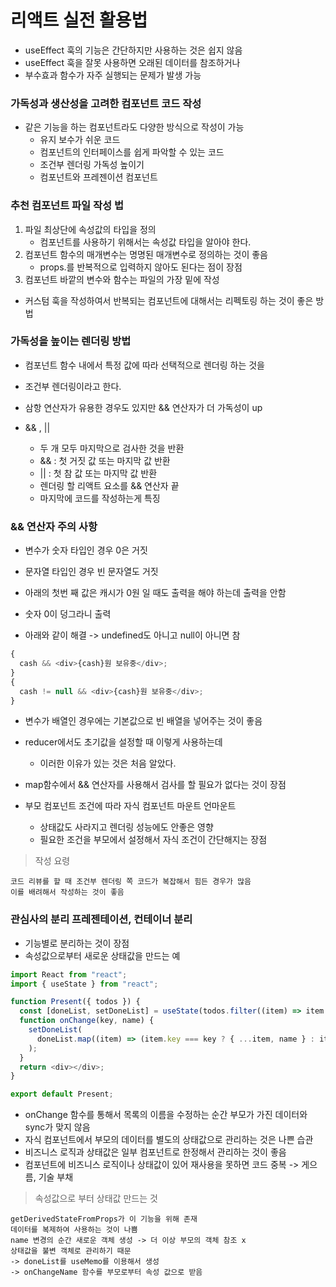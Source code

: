 # 리액트 실전 활용법

- useEffect 훅의 기능은 간단하지만 사용하는 것은 쉽지 않음
- useEffect 훅을 잘못 사용하면 오래된 데이터를 참조하거나
- 부수효과 함수가 자주 실행되는 문제가 발생 가능

### 가독성과 생산성을 고려한 컴포넌트 코드 작성

- 같은 기능을 하는 컴포넌트라도 다양한 방식으로 작성이 가능
  - 유지 보수가 쉬운 코드
  - 컴포넌트의 인터페이스를 쉽게 파악할 수 있는 코드
  - 조건부 렌더링 가독성 높이기
  - 컴포넌트와 프레젠이션 컴포넌트

### 추천 컴포넌트 파일 작성 법

1. 파일 최상단에 속성값의 타입을 정의
   - 컴포넌트를 사용하기 위해서는 속성값 타입을 알아야 한다.
2. 컴포넌트 함수의 매개변수는 명명된 매개변수로 정의하는 것이 좋음
   - props.를 반복적으로 입력하지 않아도 된다는 점이 장점
3. 컴포넌트 바깥의 변수와 함수는 파일의 가장 밑에 작성

- 커스텀 훅을 작성하여서 반복되는 컴포넌트에 대해서는 리펙토링 하는 것이 좋은 방법

### 가독성을 높이는 렌더링 방법

- 컴포넌트 함수 내에서 특정 값에 따라 선택적으로 렌더링 하는 것을
- 조건부 렌더링이라고 한다.
- 삼항 연산자가 유용한 경우도 있지만 && 연산자가 더 가독성이 up

- && , ||
  - 두 개 모두 마지막으로 검사한 것을 반환
  - && : 첫 거짓 값 또는 마지막 값 반환
  - || : 첫 참 값 또는 마지막 값 반환
  - 렌더링 할 리액트 요소를 && 연산자 끝
  - 마지막에 코드를 작성하는게 특징

### && 연산자 주의 사항

- 변수가 숫자 타입인 경우 0은 거짓
- 문자열 타입인 경우 빈 문자열도 거짓

- 아래의 첫번 째 값은 캐시가 0원 일 때도 출력을 해야 하는데 출력을 안함
- 숫자 0이 덩그라니 출력
- 아래와 같이 해결 -> undefined도 아니고 null이 아니면 참

```js
{
  cash && <div>{cash}원 보유중</div>;
}
{
  cash != null && <div>{cash}원 보유중</div>;
}
```

- 변수가 배열인 경우에는 기본값으로 빈 배열을 넣어주는 것이 좋음
- reducer에서도 초기값을 설정할 때 이렇게 사용하는데
  - 이러한 이유가 있는 것은 처음 알았다.
- map함수에서 && 연산자를 사용해서 검사를 할 필요가 없다는 것이 장점

- 부모 컴포넌트 조건에 따라 자식 컴포넌트 마운트 언마운트
  - 상태값도 사라지고 렌더링 성능에도 안좋은 영향
  - 필요한 조건을 부모에서 설정해서 자식 조건이 간단해지는 장점

> 작성 요령

    코드 리뷰를 할 때 조건부 렌더링 쪽 코드가 복잡해서 힘든 경우가 많음
    이를 배려해서 작성하는 것이 좋음

### 관심사의 분리 프레젠테이션, 컨테이너 분리

- 기능별로 분리하는 것이 장점
- 속성값으로부터 새로운 상태값을 만드는 예

```js
import React from "react";
import { useState } from "react";

function Present({ todos }) {
  const [doneList, setDoneList] = useState(todos.filter((item) => item.done));
  function onChange(key, name) {
    setDoneList(
      doneList.map((item) => (item.key === key ? { ...item, name } : item))
    );
  }
  return <div></div>;
}

export default Present;
```

- onChange 함수를 통해서 목록의 이름을 수정하는 순간 부모가 가진 데이터와 sync가 맞지 않음
- 자식 컴포넌트에서 부모의 데이터를 별도의 상태값으로 관리하는 것은 나쁜 습관
- 비즈니스 로직과 상태값은 일부 컴포넌트로 한정해서 관리하는 것이 좋음
- 컴포넌트에 비즈니스 로직이나 상태값이 있어 재사용을 못하면 코드 중복 -> 게으름, 기술 부채

> 속성값으로 부터 상태값 만드는 것

    getDerivedStateFromProps가 이 기능을 위해 존재
    데이터를 복제하여 사용하는 것이 나쁨
    name 변경의 순간 새로운 객체 생성 -> 더 이상 부모의 객체 참조 x
    상태값을 불변 객체로 관리하기 때문
    -> doneList를 useMemo를 이용해서 생성
    -> onChangeName 함수를 부모로부터 속성 값으로 받음

